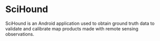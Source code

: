 # SciHound
SciHound is an Android application used to obtain ground truth data to validate and calibrate map products made with remote sensing observations. 
